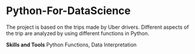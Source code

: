 # Python-For-DataScience
The project is based on the trips made by Uber drivers. Different aspects of the trip are analyzed by using different functions in Python.

**Skills and Tools**
Python Functions, Data Interpretation
